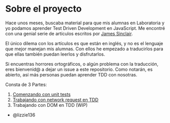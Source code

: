 # Sobre el proyecto

Hace unos meses, buscaba material para que mis alumnas en Laboratoria y yo podamos aprender Test Driven Development en JavaScript. Me encontré con una genial serie de artículos escritos por [James Sinclair](https://github.com/jrsinclair). 

El único dilema con los artículos es que están en inglés, y no es el lenguaje que mejor manejan mis alumnas. Con ellos he empezado a traducirlos para que ellas también puedan leerlos y disfrutarlos. 

Si encuentras horrores ortográficos, o algún problema con la traducción, eres bienvenid@ a dejar un issue a este repositorio. Como notarán, es abierto, así más personas puedan aprender TDD con nosotras. 

Consta de 3 Partes: 

1. [Comenzando con unit tests](/part-1-Comenzando-con-pruebas-unitarias)
2. [Trabajando con network request en TDD](/part-2-Trabajando-peticiones-asincronas-tdd)
3. Trabajando con DOM en TDD (WIP)


- @lizzie136